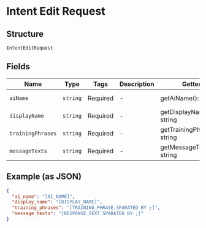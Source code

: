 
# Intent Edit Request

## Structure

`IntentEditRequest`

## Fields

| Name | Type | Tags | Description | Getter | Setter |
|  --- | --- | --- | --- | --- | --- |
| `aiName` | `string` | Required | - | getAiName(): string | setAiName(string aiName): void |
| `displayName` | `string` | Required | - | getDisplayName(): string | setDisplayName(string displayName): void |
| `trainingPhrases` | `string` | Required | - | getTrainingPhrases(): string | setTrainingPhrases(string trainingPhrases): void |
| `messageTexts` | `string` | Required | - | getMessageTexts(): string | setMessageTexts(string messageTexts): void |

## Example (as JSON)

```json
{
  "ai_name": "[AI_NAME]",
  "display_name": "[DISPLAY_NAME]",
  "training_phrases": "[TRAINING_PHRASE,SPARATED BY ;]",
  "message_texts": "[RESPONSE_TEXT SPARATED BY ;]"
}
```

